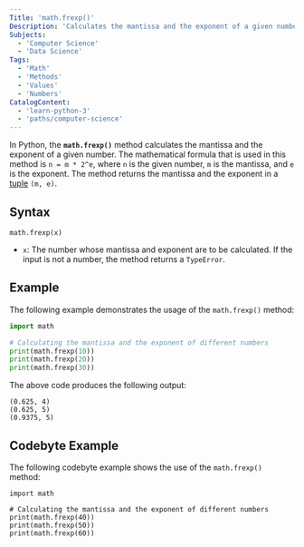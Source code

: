 ```yaml
---
Title: 'math.frexp()'
Description: 'Calculates the mantissa and the exponent of a given number.'
Subjects:
  - 'Computer Science'
  - 'Data Science'
Tags:
  - 'Math'
  - 'Methods'
  - 'Values'
  - 'Numbers'
CatalogContent:
  - 'learn-python-3'
  - 'paths/computer-science'
---
```


In Python, the **`math.frexp()`** method calculates the mantissa and the exponent of a given number. The mathematical formula that is used in this method is `n = m * 2^e`, where `n` is the given number, `m` is the mantissa, and `e` is the exponent. The method returns the mantissa and the exponent in a [tuple](https://www.codecademy.com/resources/docs/python/tuples) `(m, e)`.

## Syntax

```pseudo
math.frexp(x)
```

- `x`: The number whose mantissa and exponent are to be calculated. If the input is not a number, the method returns a `TypeError`.

## Example

The following example demonstrates the usage of the `math.frexp()` method:

```py
import math

# Calculating the mantissa and the exponent of different numbers
print(math.frexp(10))
print(math.frexp(20))
print(math.frexp(30))
```

The above code produces the following output:

```shell
(0.625, 4)
(0.625, 5)
(0.9375, 5)
```

## Codebyte Example

The following codebyte example shows the use of the `math.frexp()` method:

```codebyte/python
import math

# Calculating the mantissa and the exponent of different numbers
print(math.frexp(40))
print(math.frexp(50))
print(math.frexp(60))
```
